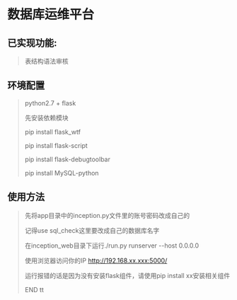 # 数据库运维平台

## 已实现功能:
>表结构语法审核
## 环境配置
>python2.7 + flask
>
>先安装依赖模块
>
> pip install flask_wtf    
>
> pip install flask-script    
>
> pip install flask-debugtoolbar
>
> pip install MySQL-python
## 使用方法
>先将app目录中的inception.py文件里的账号密码改成自己的
>
>记得use sql_check这里要改成自己的数据库名字
>
>在inception_web目录下运行./run.py runserver --host 0.0.0.0
>
>使用浏览器访问你的IP  http://192.168.xx.xxx:5000/
>
>运行报错的话是因为没有安装flask组件，请使用pip install xx安装相关组件
>
>END tt
